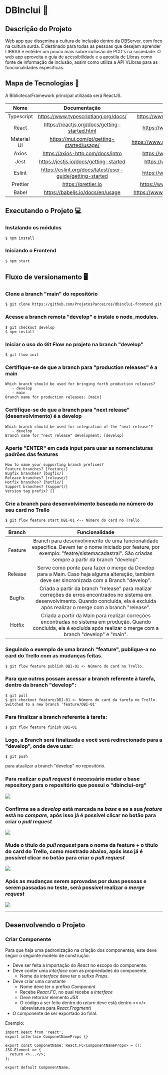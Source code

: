 <h1>DBInclui 💭 </h1> 

<h2>Descrição do Projeto </h2>

Web app que dissemina a cultura de inclusão dentro da DBServer, com foco na cultura surda. É destinado para todas as pessoas que desejam aprender LIBRAS e enteder um pouco mais sobre inclusão de PCD's na sociedade. O web app aproveita o guia de acessibilidade e a apostila de Libras como fonte de informação de inclusão, assim como utiliza a API VLibras para as funcionalidades específicas.

## Mapa de Tecnologias 📰

A Biblioteca/Framework principal utilizada será ReactJS.

| Nome | Documentação | Links dos pacotes |
| :-: | :-: | :-: |
| Typescript | https://www.typescriptlang.org/docs/ | https://www.npmjs.com/package/typescript |
| React | https://reactjs.org/docs/getting-started.html | https://www.npmjs.com/package/react |
| Material UI | https://mui.com/pt/getting-started/usage/ | https://www.npmjs.com/package/@mui/material |
| Axios | https://axios-http.com/docs/intro | https://www.npmjs.com/package/axios |
| Jest | https://jestjs.io/docs/getting-started | https://www.npmjs.com/package/jest |
| Eslint | https://eslint.org/docs/latest/user-guide/getting-started | https://www.npmjs.com/package/eslint |
| Prettier | https://prettier.io | https://www.npmjs.com/package/prettier |
| Babel | https://babeljs.io/docs/en/usage | https://www.npmjs.com/package/babel-install |

## Executando o Projeto 💻

### Instalando os módulos

```
$ npm install
```

### Iniciando o Frontend

```
$ npm start
```

## Fluxo de versionamento 🖥️

### Clone a branch "main" do repositório

```
$ git clone https://github.com/ProjetosParceiros/dbinclui-frontend.git
```
### Acesse a branch remota "develop" e instale o node_modules.

```
$ git checkout develop
$ npm install
```

### Iniciar o uso do Git Flow no projeto na branch "develop"

```
$ git flow init
```

### Certifique-se de que a branch para "production releases" é a main

```
Which branch should be used for bringing forth production releases?
   - develop
   - main
Branch name for production releases: [main]
```

### Certifique-se de que a branch para "next release" (desenvolvimento) é a develop

```
Which branch should be used for integration of the "next release"?
   - develop
Branch name for "next release" development: [develop]  
```

### Aperte "ENTER" em cada input para usar as nomenclaturas padrões das features

```
How to name your supporting branch prefixes?
Feature branches? [feature/]
Bugfix branches? [bugfix/]
Release branches? [release/]
Hotfix branches? [hotfix/]
Support branches? [support/]
Version tag prefix? []
```

### Crie a branch para desenvolvimento baseada no número do seu card no Trello

```
$ git flow feature start DBI-01 <-- Número do card no Trello
```
| Branch | Funcionalidade | 
| :-: | :-: |
| Feature | Branch para desenvolvimento de uma funcionalidade específica. Devem ter o nome iniciado por feature, por exemplo: "featre/sistemacadastral". São criadas sempre a partir da branch "develop".|
| Release | Serve como ponte para fazer o merge da Develop para a Main. Caso haja alguma alteração, também deve ser sincronizada com a Branch "develop".|
| Bugfix | Criada a partir da branch "release" para realizar correções de erros encontrados no sistema em desenvolvimento. Quando concluída, ela é excluída após realizar o merge com a branch "release".|
| Hotfix | Criada a partir da Main para realizar correções encontradas no sistema em produção. Quando concluída, ela é excluída após realizar o merge com a branch "develop" e "main". |

### Seguindo o exemplo de uma branch "feature", publique-a no card do Trello com as mudanças feitas.

```
$ git flow feature publish DBI-01 <- Número do card no Trello.
```

### Para que outros possam acessar a branch referente à tarefa, dentro da branch "develop":

```
$ git pull
$ git checkout feature/DBI-01 <- Número do card da tarefa no Trello.
Switched to a new branch 'feature/DBI-01'
```
### Para finalizar a branch referente à tarefa: 

```
$ git flow feature finish DBI-01
```
<h3>Logo, a Branch será finalizada e você será redirecionado para a "develop", onde deve usar: </h3>

```
$ git push
```
<p> para atualizar a branch "develop" no repositório. </p>

### Para realizar o _pull request_ é necessário mudar o base repository para o repositório que possui o "dbinclui-org"

<img src="https://i.imgur.com/2D3kkjl.png"/>

### Confirme se a _develop_ está marcada na _base_ e se a sua _feature_ está no _compare_, após isso já é possível clicar no botão para criar o _pull request_

<img src="https://i.imgur.com/kRLdwkc.png"/>

### Mude o título do _pull request_ para o nome da feature + o título do card do Trello, como mostrado abaixo, após isso já é possível clicar no botão para criar o _pull request_

<img src="https://i.imgur.com/AZywbED.png"/>

### Após as mudanças serem aprovadas por duas pessoas e serem passadas no teste, será possível realizar o _merge request_

<img src="https://i.imgur.com/V76w9Bh.png"/>

---

## Desenvolvendo o Projeto

### Criar Componente

Para que haja uma padronização na criação dos componentes, este deve seguir o seguinte modelo de construção:

- Deve ser feita a importação do _React_ no escopo do componente.
- Deve conter uma _interface_ com as propriedades do componente.
  - Nome da _interface_ deve ter o sufixo _Props_.
- Deve criar uma constante
  - Nome deve ter o prefixo _Component_
  - Recebe _React.FC_, no qual recebe a _interface_
  - Deve retornar elemento _JSX_
  - O código a ser feito dentro do _return_ deve está dentro <></> (abreviatura para _React.Fragment_)
- O componente de ser exportado ao final.

Exemplo:

```tsx
import React from 'react';
export interface ComponetNameProps {}

export const ComponetName: React.FC<ComponentNameProps> = (): JSX.Element => {
  return <>...</>;
};

export default ComponentName;
```

<!-- ## Commit Semântico ⚡

Pequenas alterações que não são novas funcionalidades.

```

chore: add Oyster build script

```

Semelhante a uma wiki; documentações etc.

```

docs: explain hat wobble

```

Criação de Nova funcionalidade.

```

feat: add beta sequence

```

Correção de bugs.

```

fix: remove error message

```

Refatoração de um código.

```

refactor: share logic 4d3d3d3

```

Alteração em estilos, formatação de código etc.

```

style: convert tabs to spaces

```

Criação de testes da sua aplicação.

```

test: ensure that increment

```

Para saber mais sobre os commits semânticos, [acesse este artigo](https://blog.geekhunter.com.br/o-que-e-commit-e-como-usar-commits-semanticos/). -->
